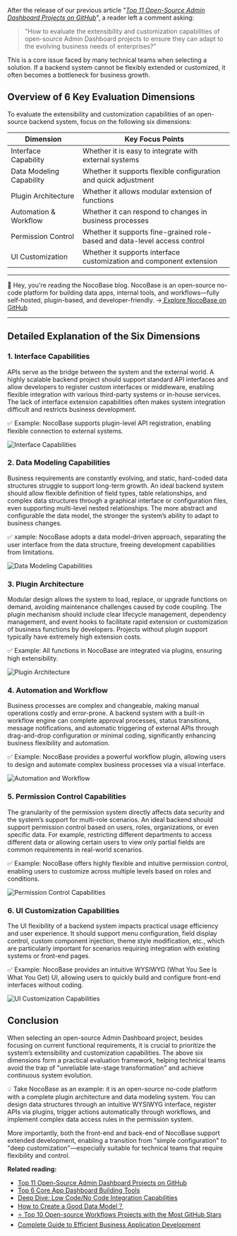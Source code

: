 After the release of our previous article "*[Top 11 Open-Source Admin Dashboard Projects on GitHub](https://www.nocobase.com/en/blog/top-11-open-source-admin-dashboard-projects-on-github)*", a reader left a comment asking:

> "How to evaluate the extensibility and customization capabilities of open-source Admin Dashboard projects to ensure they can adapt to the evolving business needs of enterprises?"

This is a core issue faced by many technical teams when selecting a solution. If a backend system cannot be flexibly extended or customized, it often becomes a bottleneck for business growth.

## Overview of 6 Key Evaluation Dimensions

To evaluate the extensibility and customization capabilities of an open-source backend system, focus on the following six dimensions:


| Dimension                | Key Focus Points                                                          |
| ------------------------ | ------------------------------------------------------------------------- |
| Interface Capability     | Whether it is easy to integrate with external systems                     |
| Data Modeling Capability | Whether it supports flexible configuration and quick adjustment           |
| Plugin Architecture      | Whether it allows modular extension of functions                          |
| Automation & Workflow    | Whether it can respond to changes in business processes                   |
| Permission Control       | Whether it supports fine-grained role-based and data-level access control |
| UI Customization         | Whether it supports interface customization and component extension       |

---

💬 Hey, you're reading the NocoBase blog. NocoBase is an open-source no-code platform for building data apps, internal tools, and workflows—fully self-hosted, plugin-based, and developer-friendly.  →[ Explore NocoBase on GitHub](https://github.com/nocobase/nocobase)

---

## Detailed Explanation of the Six Dimensions

### 1. **Interface Capabilities**

APIs serve as the bridge between the system and the external world. A highly scalable backend project should support standard API interfaces and allow developers to register custom interfaces or middleware, enabling flexible integration with various third-party systems or in-house services. The lack of interface extension capabilities often makes system integration difficult and restricts business development.

✅ Example: NocoBase supports plugin-level API registration, enabling flexible connection to external systems.

![Interface Capabilities](https://static-docs.nocobase.com/2-2fxx50.png)

### 2. Data Modeling Capabilities

Business requirements are constantly evolving, and static, hard-coded data structures struggle to support long-term growth. An ideal backend system should allow flexible definition of field types, table relationships, and complex data structures through a graphical interface or configuration files, even supporting multi-level nested relationships. The more abstract and configurable the data model, the stronger the system’s ability to adapt to business changes.

✅ xample: NocoBase adopts a data model-driven approach, separating the user interface from the data structure, freeing development capabilities from limitations.

![Data Modeling Capabilities](https://static-docs.nocobase.com/3-xob1cc.png)

### 3. Plugin Architecture

Modular design allows the system to load, replace, or upgrade functions on demand, avoiding maintenance challenges caused by code coupling. The plugin mechanism should include clear lifecycle management, dependency management, and event hooks to facilitate rapid extension or customization of business functions by developers. Projects without plugin support typically have extremely high extension costs.

✅ Example: All functions in NocoBase are integrated via plugins, ensuring high extensibility.

![Plugin Architecture](https://static-docs.nocobase.com/4-93fiaj.png)

### 4. Automation and Workflow

Business processes are complex and changeable, making manual operations costly and error-prone. A backend system with a built-in workflow engine can complete approval processes, status transitions, message notifications, and automatic triggering of external APIs through drag-and-drop configuration or minimal coding, significantly enhancing business flexibility and automation.

✅ Example: NocoBase provides a powerful workflow plugin, allowing users to design and automate complex business processes via a visual interface.

![Automation and Workflow](https://static-docs.nocobase.com/5-sklqvb.png)

### 5. Permission Control Capabilities

The granularity of the permission system directly affects data security and the system’s support for multi-role scenarios. An ideal backend should support permission control based on users, roles, organizations, or even specific data. For example, restricting different departments to access different data or allowing certain users to view only partial fields are common requirements in real-world scenarios.

✅ Example: NocoBase offers highly flexible and intuitive permission control, enabling users to customize across multiple levels based on roles and conditions.

![Permission Control Capabilities](https://static-docs.nocobase.com/6-nq4l8o.png)

### 6. UI Customization Capabilities

The UI flexibility of a backend system impacts practical usage efficiency and user experience. It should support menu configuration, field display control, custom component injection, theme style modification, etc., which are particularly important for scenarios requiring integration with existing systems or front-end pages.

✅ Example: NocoBase provides an intuitive WYSIWYG (What You See Is What You Get) UI, allowing users to quickly build and configure front-end interfaces without coding.

![UI Customization Capabilities](https://static-docs.nocobase.com/7-01yjq3.png)

## Conclusion

When selecting an open-source Admin Dashboard project, besides focusing on current functional requirements, it is crucial to prioritize the system’s extensibility and customization capabilities. The above six dimensions form a practical evaluation framework, helping technical teams avoid the trap of "unreliable late-stage transformation" and achieve continuous system evolution.

💡 Take NocoBase as an example: it is an open-source no-code platform with a complete plugin architecture and data modeling system. You can design data structures through an intuitive WYSIWYG interface, register APIs via plugins, trigger actions automatically through workflows, and implement complex data access rules in the permission system.

More importantly, both the front-end and back-end of NocoBase support extended development, enabling a transition from "simple configuration" to "deep customization"—especially suitable for technical teams that require flexibility and control.

**Related reading:**

* [Top 11 Open-Source Admin Dashboard Projects on GitHub ](https://www.nocobase.com/en/blog/top-11-open-source-admin-dashboard-projects-on-github)
* [Top 6 Core App Dashboard Building Tools ](https://www.nocobase.com/en/blog/core-app-dashboard-building-tools)
* [Deep Dive: Low Code/No Code Integration Capabilities ](https://www.nocobase.com/en/blog/low-code-no-code-integration)
* [How to Create a Good Data Model？ ](https://www.nocobase.com/en/blog/how-to-create-a-good-data-model)
* [⭐️ Top 10 Open-source Workflows Projects with the Most GitHub Stars ](https://www.nocobase.com/en/blog/top-10-open-source-workflows-projects-with-the-most-github-stars)
* [Complete Guide to Efficient Business Application Development ](https://www.nocobase.com/en/blog/business-application-development)
